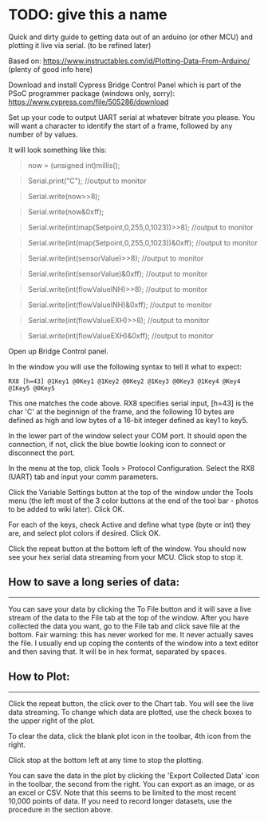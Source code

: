 # TODO: give this a name

Quick and dirty guide to getting data out of an arduino (or other MCU) and plotting it live via serial.  (to be refined later)

Based on: https://www.instructables.com/id/Plotting-Data-From-Arduino/ (plenty of good info here)

Download and install Cypress Bridge Control Panel which is part of the PSoC programmer package (windows only, sorry): https://www.cypress.com/file/505286/download

Set up your code to output UART serial at whatever bitrate you please.  You will want a character to identify the start of a frame, followed by any number of by values.

It will look something like this:

> now = (unsigned int)millis();

> Serial.print("C"); //output to monitor

> Serial.write(now>>8);

> Serial.write(now&0xff);

> Serial.write(int(map(Setpoint,0,255,0,1023))>>8); //output to monitor

> Serial.write(int(map(Setpoint,0,255,0,1023))&0xff); //output to monitor

> Serial.write(int(sensorValue)>>8); //output to monitor

> Serial.write(int(sensorValue)&0xff); //output to monitor

> Serial.write(int(flowValueINH)>>8); //output to monitor

> Serial.write(int(flowValueINH)&0xff); //output to monitor

> Serial.write(int(flowValueEXH)>>8); //output to monitor

> Serial.write(int(flowValueEXH)&0xff); //output to monitor


Open up Bridge Control panel.

In the window you will use the following syntax to tell it what to expect:

`RX8 [h=43] @1Key1 @0Key1 @1Key2 @0Key2 @1Key3 @0Key3 @1Key4 @Key4 @1Key5 @0Key5`

This one matches the code above.  RX8 specifies serial input, [h=43] is the char 'C' at the beginnign of the frame, and the following 10 bytes are defined as high and low bytes of a 16-bit integer defined as key1 to key5.

In the lower part of the window select your COM port.  It should open the connection, if not, click the blue bowtie looking icon to connect or disconnect the port.

In the menu at the top, click Tools > Protocol Configuration.  Select the RX8 (UART) tab and input your comm parameters.

Click the Variable Settings button at the top of the window under the Tools menu (the left most of the 3 color buttons at the end of the tool bar - photos to be added to wiki later).  Click OK.

For each of the keys, check Active and define what type (byte or int) they are, and select plot colors if desired.  Click OK.

Click the repeat button at the bottom left of the window.  You should now see your hex serial data streaming from your MCU.  Click stop to stop it.

## How to save a long series of data:
***


You can save your data by clicking the To File button and it will save a live stream of the data to the File tab at the top of the window.  After you have collected the data you want, go to the File tab and click save file at the bottom.  Fair warning: this has never worked for me.  It never actually saves the file.  I usually end up coping the contents of the window into a text editor and then saving that.  It will be in hex format, separated by spaces.

## How to Plot:
***


Click the repeat button, the click over to the Chart tab. You will see the live data streaming.  To change which data are plotted, use the check boxes to the upper right of the plot.

To clear the data, click the blank plot icon in the toolbar, 4th icon from the right.

Click stop at the bottom left at any time to stop the plotting.

You can save the data in the plot by clicking the 'Export Collected Data' icon in the toolbar, the second from the right.  You can export as an image, or as an excel or CSV.  Note that this seems to be limited to the most recent 10,000 points of data.  If you need to record longer datasets, use the procedure in the section above.






